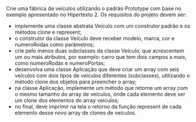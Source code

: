 Crie uma fábrica de veículos utilizando o padrão Prototype com base no exemplo apresentado no Hipertexto 2. Os requisitos do projeto devem ser:

- implemente uma classe abstrata Veículo com um construtor padrão e os métodos clone e represent;
- o construtor da classe Veículo deve receber modelo, marca, cor e numeroRodas como parâmetros;
- crie pelo menos duas subclasses da classe Veículo, que acrescentem um ou mais atributos, por exemplo: carro que tem dois campos a mais, como numeroRodas e numeroPortas;
- desenvolva uma classe Aplicação que deve criar um array com seis veículos com dois tipos de veículos diferentes (subclasses), utilizando o método clone dos objetos para preencher o array;
- na classe Aplicação, implemente um método que retorne um array com o mesmo tamanho do array de veículos, onde cada elemento deve ser um clone dos elementos do array veículos;
- no final, deve imprimir na tela o retorno da função represent de cada elemento desse novo array de clones de veículos.
